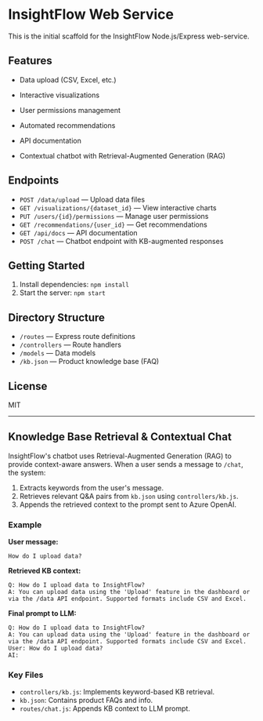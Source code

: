 # InsightFlow Web Service

This is the initial scaffold for the InsightFlow Node.js/Express web-service.

## Features
- Data upload (CSV, Excel, etc.)
- Interactive visualizations
- User permissions management 
- Automated recommendations 
- API documentation

- Contextual chatbot with Retrieval-Augmented Generation (RAG) 

## Endpoints
- `POST /data/upload` — Upload data files
- `GET /visualizations/{dataset_id}` — View interactive charts
- `PUT /users/{id}/permissions` — Manage user permissions
- `GET /recommendations/{user_id}` — Get recommendations
- `GET /api/docs` — API documentation
- `POST /chat` — Chatbot endpoint with KB-augmented responses

## Getting Started
1. Install dependencies: `npm install`
2. Start the server: `npm start`

## Directory Structure
- `/routes` — Express route definitions
- `/controllers` — Route handlers
- `/models` — Data models
- `/kb.json` — Product knowledge base (FAQ)

## License
MIT

---

## Knowledge Base Retrieval & Contextual Chat

InsightFlow's chatbot uses Retrieval-Augmented Generation (RAG) to provide context-aware answers. When a user sends a message to `/chat`, the system:

1. Extracts keywords from the user's message.
2. Retrieves relevant Q&A pairs from `kb.json` using `controllers/kb.js`.
3. Appends the retrieved context to the prompt sent to Azure OpenAI.

### Example

**User message:**
```
How do I upload data?
```

**Retrieved KB context:**
```
Q: How do I upload data to InsightFlow?
A: You can upload data using the 'Upload' feature in the dashboard or via the /data API endpoint. Supported formats include CSV and Excel.
```

**Final prompt to LLM:**
```
Q: How do I upload data to InsightFlow?
A: You can upload data using the 'Upload' feature in the dashboard or via the /data API endpoint. Supported formats include CSV and Excel.
User: How do I upload data?
AI:
```

### Key Files
- `controllers/kb.js`: Implements keyword-based KB retrieval.
- `kb.json`: Contains product FAQs and info.
- `routes/chat.js`: Appends KB context to LLM prompt.

